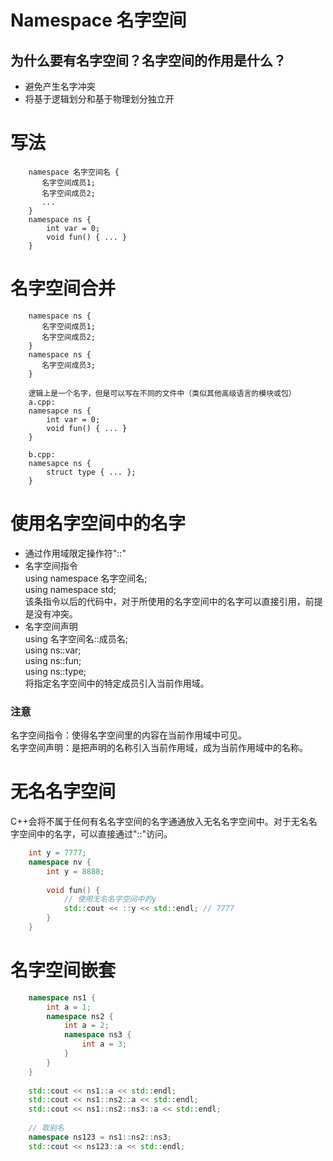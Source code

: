 # Namespace 名字空间
## 为什么要有名字空间？名字空间的作用是什么？
* 避免产生名字冲突
* 将基于逻辑划分和基于物理划分独立开
# 写法
```
    namespace 名字空间名 {  
       名字空间成员1;  
       名字空间成员2;  
       ...  
    }
    namespace ns {
        int var = 0;
        void fun() { ... }
    }
```
# 名字空间合并
```
    namespace ns {  
       名字空间成员1;  
       名字空间成员2;  
    }
    namespace ns {
       名字空间成员3;  
    }
    
    逻辑上是一个名字，但是可以写在不同的文件中（类似其他高级语言的模块或包）
    a.cpp:
    namesapce ns {
        int var = 0;
        void fun() { ... }
    }
    
    b.cpp:
    namesapce ns {
        struct type { ... };
    }
```
# 使用名字空间中的名字
* 通过作用域限定操作符"::"
* 名字空间指令  
    using namespace 名字空间名;  
    using namespace std;  
    该条指令以后的代码中，对于所使用的名字空间中的名字可以直接引用，前提是没有冲突。
* 名字空间声明  
    using 名字空间名::成员名;    
    using ns::var;  
    using ns::fun;  
    using ns::type;  
    将指定名字空间中的特定成员引入当前作用域。  
### 注意  
名字空间指令：使得名字空间里的内容在当前作用域中可见。  
名字空间声明：是把声明的名称引入当前作用域，成为当前作用域中的名称。  
# 无名名字空间
C++会将不属于任何有名名字空间的名字通通放入无名名字空间中。对于无名名字空间中的名字，可以直接通过"::"访问。  
```c++
    int y = 7777;
    namespace nv {
        int y = 8888;
    
        void fun() {
            // 使用无名名字空间中的y
            std::cout << ::y << std::endl; // 7777
        }
    }
```
# 名字空间嵌套 
```c++
    namespace ns1 {
        int a = 1;
        namespace ns2 {
            int a = 2;
            namespace ns3 {
                int a = 3;
            }
        }        
    }
    
    std::cout << ns1::a << std::endl;
    std::cout << ns1::ns2::a << std::endl;
    std::cout << ns1::ns2::ns3::a << std::endl;
    
    // 取别名
    namespace ns123 = ns1::ns2::ns3;
    std::cout << ns123::a << std::endl;
```